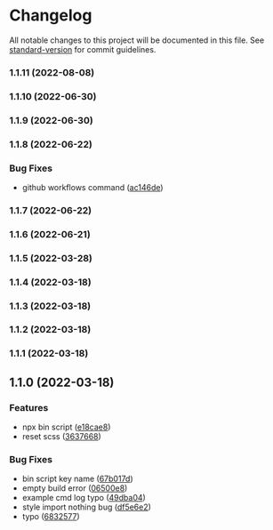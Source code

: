 # Changelog

All notable changes to this project will be documented in this file. See [standard-version](https://github.com/conventional-changelog/standard-version) for commit guidelines.

### 1.1.11 (2022-08-08)

### 1.1.10 (2022-06-30)

### 1.1.9 (2022-06-30)

### 1.1.8 (2022-06-22)


### Bug Fixes

* github workflows command ([ac146de](https://github.com/choisohyun/react-vite-ts-boilerplate/commit/ac146dec02666fe2e9c024a51423fab25c61645d))

### 1.1.7 (2022-06-22)

### 1.1.6 (2022-06-21)

### 1.1.5 (2022-03-28)

### 1.1.4 (2022-03-18)

### 1.1.3 (2022-03-18)

### 1.1.2 (2022-03-18)

### 1.1.1 (2022-03-18)

## 1.1.0 (2022-03-18)


### Features

* npx bin script ([e18cae8](https://github.com/choisohyun/react-vite-ts-boilerplate/commit/e18cae8293ee838055da3b38cd7dd6b7216d2348))
* reset scss ([3637668](https://github.com/choisohyun/react-vite-ts-boilerplate/commit/36376686f59fa8e3ac54d95d6e090d0701b84033))


### Bug Fixes

* bin script key name ([67b017d](https://github.com/choisohyun/react-vite-ts-boilerplate/commit/67b017d041c7f2f6397a26207e3c29739103728f))
* empty build error ([06500e8](https://github.com/choisohyun/react-vite-ts-boilerplate/commit/06500e8dc0303138862ec1038d104b9e5040c7f5))
* example cmd log typo ([49dba04](https://github.com/choisohyun/react-vite-ts-boilerplate/commit/49dba046d1e6fcf385a1c8455c6029576e3221ee))
* style import nothing bug ([df5e6e2](https://github.com/choisohyun/react-vite-ts-boilerplate/commit/df5e6e24249a2d0f78708a592edde7dbe11e5306))
* typo ([6832577](https://github.com/choisohyun/react-vite-ts-boilerplate/commit/683257742eabacf4f85a335c367e640c6698807c))
